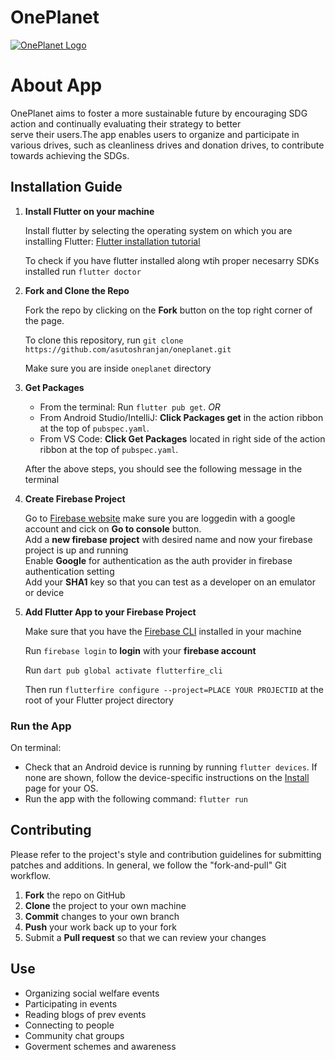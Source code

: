 # OnePlanet

[![OnePlanet Logo](http://img.youtube.com/vi/3rXXsrO_mBQ/0.jpg)](http://www.youtube.com/watch?v=3rXXsrO_mBQ "OnePlanet")

# About App

OnePlanet aims to foster a more sustainable future by encouraging SDG action and continually evaluating their strategy to better serve their users.The app enables users to organize and participate in various drives, such as cleanliness drives and donation drives, to contribute towards achieving the SDGs.


## Installation Guide

1. **Install Flutter on your machine**

    Install flutter by selecting the operating system on which you are installing Flutter: [Flutter installation tutorial](https://flutter.dev/docs/get-started/install)

    To check if you have flutter installed along wtih proper necesarry SDKs installed
    run `flutter doctor`
    
2. **Fork and Clone the Repo**

    Fork the repo by clicking on the **Fork** button on the top right corner of the page.
    
    To clone this repository, run `git clone https://github.com/asutoshranjan/oneplanet.git`
    
    Make sure you are inside `oneplanet` directory
    
    
3. **Get Packages**

    - From the terminal: Run `flutter pub get`.
      _OR_
    - From Android Studio/IntelliJ: **Click Packages get** in the action ribbon at the top of `pubspec.yaml`.
    - From VS Code: **Click Get Packages** located in right side of the action ribbon at the top of `pubspec.yaml`.

    After the above steps, you should see the following message in the terminal   
    
4. **Create Firebase Project**
    
    Go to [Firebase website](https://firebase.google.com/) make sure you are loggedin with a google account and cick on **Go to console** button.<br>
    Add a **new firebase project** with desired name and now your firebase project is up and running<br>
    Enable **Google** for authentication as the auth provider in firebase authentication setting<br>
    Add your **SHA1** key so that you can test as a developer on an emulator or device
    
    
5. **Add Flutter App to your Firebase Project**

    Make sure that you have the [Firebase CLI](https://firebase.google.com/docs/cli?authuser=0&hl=en#install_the_firebase_cli) installed in your machine<br>
    
    Run `firebase login` to **login** with your **firebase account** <br>
    
    Run `dart pub global activate flutterfire_cli` <br>
    
    Then run `flutterfire configure --project=PLACE YOUR PROJECTID` at the root of your Flutter project directory
    



### Run the App

  On terminal:

- Check that an Android device is running by running `flutter devices`. If none are shown, follow the device-specific instructions on the [Install](https://flutter.dev/docs/get-started/install) page for your OS.
- Run the app with the following command: `flutter run`


## Contributing

Please refer to the project's style and contribution guidelines for submitting patches and additions. In general, we follow the "fork-and-pull" Git workflow.

 1. **Fork** the repo on GitHub
 2. **Clone** the project to your own machine
 3. **Commit** changes to your own branch
 4. **Push** your work back up to your fork
 5. Submit a **Pull request** so that we can review your changes


## Use

- Organizing social welfare events 
- Participating in events 
- Reading blogs of prev events 
- Connecting to people 
- Community chat groups
- Goverment schemes and awareness
